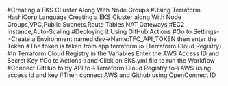 #Creating a EKS CLuster Along With Node Groups
#Using Terraform HashiCorp Language Creating a EKS Cluster along With Node Groups,VPC,Public Subnets,Route Tables,NAT Gateways
#EC2 Instance,Auto-Scaling
#Deploying it Using GitHub Actions
#Go to Settings->Create a  Environment named dev->Name:TFC_API_TOKEN then enter the Token
#The token is taken from app.terraform.io (Terraform Cloud Registry)
#In Terraform Cloud Registry in the Variables Enter the AWS Access ID and Secret Key
#Go to Actions->and Click on EKS.yml file to run the Workflow
#Connect GitHub to by API to->Terraform Cloud Registry to->AWS using access id and key
#Then connect AWS and Github using OpenConnect ID
